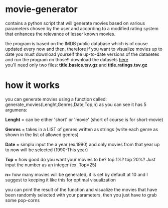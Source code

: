 # movie-generator
contains a python script that will generate movies based on various parameters chosen by the user and according to a modified rating system that enhances the relevance of lesser known movies.

the program is based on the IMDB public database which is of couse updated every now and then, therefore if you want to visualize movies up to date you must 
download yourself the up-to-date versions of the datasetes and run the program on those!!
download the datasets [here](https://datasets.imdbws.com/)     
you'll need only two files: **title.basics.tsv.gz**  and  **title.ratings.tsv.gz**
# how it works
you can generate movies using a function called: generate_movies(Lenght,Genres,Date,Top,n) 
as you can see it has 5 argumens:

**Lenght** = can be either 'short' or 'movie' (short of course is for short-movie)

**Genres** = takes in a LIST of genres written as strings (write each genre as shown in the list of allowed genres)

**Date** = simplu input the a year (ex.1990) and only movies from that year up to now will be selected (1990-This year)

**Top** = how good do you want your movies to be? top 1%? top 20%? Just input the number as an integer (ex. Top=25)

**n**= how many movies will be generated, it is set by default at 10 and I suggest to keeping it like this for optimal visualization

you can print the result of the function and visualize the movies that have been randomly selected with your parameters, then you just have to grab some pop-corns
